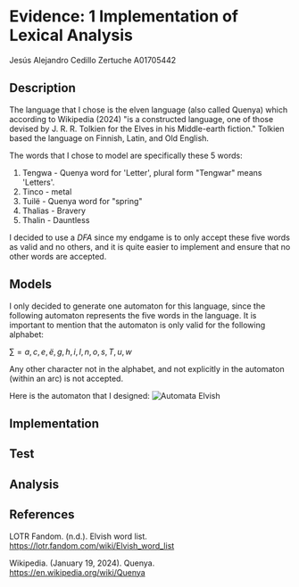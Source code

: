 # Evidence: 1 Implementation of Lexical Analysis
Jesús Alejandro Cedillo Zertuche A01705442

## Description
The language that I chose is the elven language (also called Quenya) which according to Wikipedia (2024) "is a constructed language, one of those devised by J. R. R. Tolkien for the Elves in his Middle-earth fiction." Tolkien based the language on Finnish, Latin, and Old English.

The words that I chose to model are specifically these 5 words: 
1. Tengwa - Quenya word for 'Letter', plural form "Tengwar" means 'Letters'.
2. Tinco - metal
3. Tuilë - Quenya word for "spring"
4. Thalias - Bravery
5. Thalin - Dauntless

I decided to use a *DFA* since my endgame is to only accept these five words as valid and no others, and it is quite easier to implement and ensure that no other words are accepted.

## Models
I only decided to generate one automaton for this language, since the following automaton represents the five words in the language. It is important to mention that the automaton is only valid for the following alphabet: 

$\sum_{} = {a, c, e, ë, g, h, i, l, n, o, s, T, u, w}$

Any other character not in the alphabet, and not explicitly in the automaton (within an arc) is not accepted.

Here is the automaton that I designed: 
![Automata Elvish](https://github.com/Jesus0204/automata/assets/65917649/10d7da60-1f07-424a-a12a-ee8363f18f0d)

## Implementation

## Test

## Analysis

## References
LOTR Fandom. (n.d.). Elvish word list. https://lotr.fandom.com/wiki/Elvish_word_list

Wikipedia. (January 19, 2024). Quenya. https://en.wikipedia.org/wiki/Quenya
